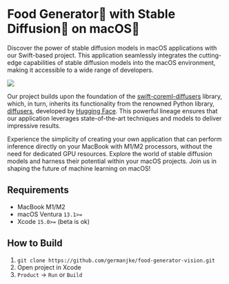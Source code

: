 #  Food Generator🍔 with Stable Diffusion🎨 on macOS🍏

Discover the power of stable diffusion models in macOS applications with our Swift-based project. This application seamlessly integrates the cutting-edge capabilities of stable diffusion models into the macOS environment, making it accessible to a wide range of developers.

![](images/gif.gif)

Our project builds upon the foundation of the [swift-coreml-diffusers](https://github.com/huggingface/swift-coreml-diffusers) library, which, in turn, inherits its functionality from the renowned Python library, [diffusers](https://github.com/huggingface/diffusers), developed by [Hugging Face](https://github.com/huggingface). This powerful lineage ensures that our application leverages state-of-the-art techniques and models to deliver impressive results.

Experience the simplicity of creating your own application that can perform inference directly on your MacBook with M1/M2 processors, without the need for dedicated GPU resources. Explore the world of stable diffusion models and harness their potential within your macOS projects. Join us in shaping the future of machine learning on macOS!


## Requirements
* MacBook M1/M2
* macOS Ventura `13.1>=`
* Xcode `15.0>=` (beta is ok)

## How to Build
1. `git clone https://github.com/germanjke/food-generator-vision.git`
2. Open project in Xcode
3. `Product` -> `Run` or `Build`
